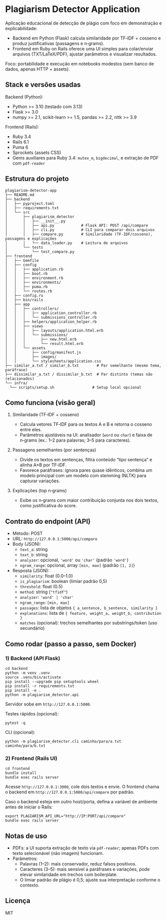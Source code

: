 # Plagiarism Detector Application

Aplicação educacional de detecção de plágio com foco em demonstração e explicabilidade:
- Backend em Python (Flask) calcula similaridade por TF‑IDF + cosseno e produz justificativas (passagens e n‑grams).
- Frontend em Ruby on Rails oferece uma UI simples para colar/enviar arquivos (TXT/LaTeX/PDF), ajustar parâmetros e visualizar resultados.

Foco: portabilidade e execução em notebooks modestos (sem banco de dados, apenas HTTP + assets).

## Stack e versões usadas

Backend (Python):
- Python >= 3.10 (testado com 3.13)
- Flask >= 3.0
- numpy >= 2.1, scikit-learn >= 1.5, pandas >= 2.2, nltk >= 3.9

Frontend (Rails):
- Ruby 3.4
- Rails 6.1
- Puma 6
- Sprockets (assets CSS)
- Gems auxiliares para Ruby 3.4: `mutex_m`, `bigdecimal`, e extração de PDF com `pdf-reader`

## Estrutura do projeto

```
plagiarism-detector-app
├── README.md
├── backend
│   ├── pyproject.toml
│   ├── requirements.txt
│   └── src
│       ├── plagiarism_detector
│       │   ├── __init__.py
│       │   ├── api.py            # Flask API: POST /api/compare
│       │   ├── cli.py            # CLI para comparar dois arquivos
│       │   ├── compare.py        # Similaridade (TF‑IDF/cosseno), passagens e explicações
│       │   └── data_loader.py    # Leitura de arquivos
│       └── tests
│           └── test_compare.py
├── frontend
│   ├── Gemfile
│   ├── config
│   │   ├── application.rb
│   │   ├── boot.rb
│   │   ├── environment.rb
│   │   ├── environments/
│   │   ├── puma.rb
│   │   └── routes.rb
│   ├── config.ru
│   ├── bin/rails
│   ├── app
│   │   ├── controllers/
│   │   │   ├── application_controller.rb
│   │   │   └── submissions_controller.rb
│   │   ├── helpers/application_helper.rb
│   │   ├── views
│   │   │   ├── layouts/application.html.erb
│   │   │   └── submissions/
│   │   │       ├── new.html.erb
│   │   │       └── result.html.erb
│   │   └── assets
│   │       ├── config/manifest.js
│   │       ├── images/
│   │       └── stylesheets/application.css
├── similar_a.txt / similar_b.txt        # Par semelhante (mesmo tema, paráfrase)
├── dissimilar_a.txt / dissimilar_b.txt  # Par distinto (temas não relacionados)
└── infra/
  └── scripts/setup.sh                 # Setup local opcional
```

## Como funciona (visão geral)

1) Similaridade (TF‑IDF + cosseno)
   - Calcula vetores TF‑IDF para os textos A e B e retorna o cosseno entre eles.
   - Parâmetros ajustáveis na UI: analisador (`word` ou `char`) e faixa de n‑grams (ex.: 1–2 para palavras; 3–5 para caracteres).

2) Passagens semelhantes (por sentenças)
   - Divide os textos em sentenças, filtra conteúdo “tipo sentença” e alinha A×B por TF‑IDF.
   - Favorece paráfrases: ignora pares quase idênticos, combina um modelo principal com um modelo com stemming (NLTK) para capturar variações.

3) Explicações (top n‑grams)
   - Exibe os n‑grams com maior contribuição conjunta nos dois textos, como justificativa do score.

## Contrato do endpoint (API)

- Método: POST
- URL: `http://127.0.0.1:5000/api/compare`
- Body (JSON):
  - `text_a`: string
  - `text_b`: string
  - `analyzer`: opcional, `'word'` ou `'char'` (padrão `'word'`)
  - `ngram_range`: opcional, array `[min, max]` (padrão `[1, 2]`)
- Resposta (JSON):
  - `similarity`: float (0.0–1.0)
  - `is_plagiarism`: boolean (limiar padrão 0,5)
  - `threshold`: float (0.5)
  - `method`: string (`"tfidf"`)
  - `analyzer`: `'word' | 'char'`
  - `ngram_range`: `[min, max]`
  - `passages`: lista de objetos `{ a_sentence, b_sentence, similarity }`
  - `explanations`: lista de `{ feature, weight_a, weight_b, contribution }`
  - `matches` (opcional): trechos semelhantes por substrings/token (uso secundário)

## Como rodar (passo a passo, sem Docker)

### 1) Backend (API Flask)

```
cd backend
python -m venv .venv
source .venv/bin/activate
pip install --upgrade pip setuptools wheel
pip install -r requirements.txt
pip install -e .
python -m plagiarism_detector.api
```

Servidor sobe em `http://127.0.0.1:5000`.

Testes rápidos (opcional):
```
pytest -q
```

CLI (opcional):
```
python -m plagiarism_detector.cli caminho/para/a.txt caminho/para/b.txt
```

### 2) Frontend (Rails UI)

```
cd frontend
bundle install
bundle exec rails server
```

Acesse `http://127.0.0.1:3000`, cole dois textos e envie. O frontend chama o backend em `http://127.0.0.1:5000/api/compare` por padrão.

Caso o backend esteja em outro host/porta, defina a variável de ambiente antes de iniciar o Rails:
```
export PLAGIARISM_API_URL="http://IP:PORT/api/compare"
bundle exec rails server
```

## Notas de uso

- PDFs: a UI suporta extração de texto via `pdf-reader`; apenas PDFs com texto selecionável (não imagem) funcionam.
- Parâmetros:
  - Palavras (1–2): mais conservador, reduz falsos positivos.
  - Caracteres (3–5): mais sensível a paráfrases e variações, pode elevar similaridade em trechos com boilerplate.
  - O limiar padrão de plágio é 0,5; ajuste sua interpretação conforme o contexto.

## Licença

MIT